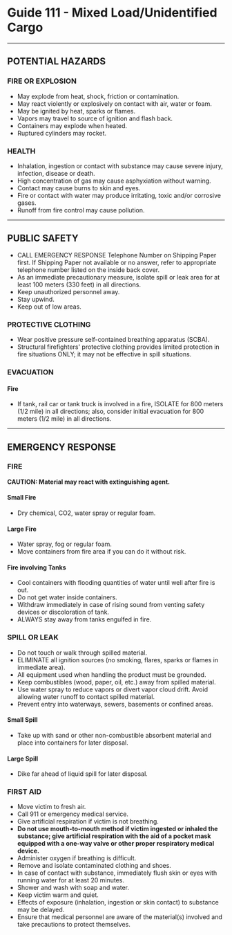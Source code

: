 # Guide 111  - Mixed Load/Unidentified Cargo
***
## **POTENTIAL HAZARDS**

### FIRE OR EXPLOSION
* May explode from heat, shock, friction or contamination. 
* May react violently or explosively on contact with air, water or foam. 
* May be ignited by heat, sparks or flames. 
* Vapors may travel to source of ignition and flash back. 
* Containers may explode when heated. 
* Ruptured cylinders may rocket.

### HEALTH
* Inhalation, ingestion or contact with substance may cause severe injury, infection, disease or death. 
* High concentration of gas may cause asphyxiation without warning. 
* Contact may cause burns to skin and eyes. 
* Fire or contact with water may produce irritating, toxic and/or corrosive gases.
* Runoff from fire control may cause pollution.

***
## **PUBLIC SAFETY**
* CALL EMERGENCY RESPONSE Telephone Number on Shipping Paper first. If Shipping Paper not available or no answer, refer to appropriate telephone number listed on the inside back cover.
* As an immediate precautionary measure, isolate spill or leak area for at least 100 meters (330 feet) in all directions.
* Keep unauthorized personnel away. 
* Stay upwind. 
* Keep out of low areas.

### PROTECTIVE CLOTHING
* Wear positive pressure self-contained breathing apparatus (SCBA). 
* Structural firefighters' protective clothing provides limited protection in fire situations ONLY; it may not be
effective in spill situations.

### EVACUATION

#### Fire
* If tank, rail car or tank truck is involved in a fire, ISOLATE for 800 meters (1/2 mile) in all directions; also, consider initial evacuation for 800 meters (1/2 mile) in all directions.

***
## **EMERGENCY RESPONSE**

### FIRE
**CAUTION: Material may react with extinguishing agent.**

#### Small Fire
* Dry chemical, CO2, water spray or regular foam.

#### Large Fire
* Water spray, fog or regular foam.
* Move containers from fire area if you can do it without risk.

#### Fire involving Tanks
* Cool containers with flooding quantities of water until well after fire is out.
* Do not get water inside containers.
* Withdraw immediately in case of rising sound from venting safety devices or discoloration of tank.
* ALWAYS stay away from tanks engulfed in fire.

### SPILL OR LEAK
* Do not touch or walk through spilled material. 
* ELIMINATE all ignition sources (no smoking, flares, sparks or flames in immediate area). 
* All equipment used when handling the product must be grounded. 
* Keep combustibles (wood, paper, oil, etc.) away from spilled material. 
* Use water spray to reduce vapors or divert vapor cloud drift. Avoid allowing water runoff to contact spilled
material. 
* Prevent entry into waterways, sewers, basements or confined areas.

#### Small Spill 
* Take up with sand or other non-combustible absorbent material and place into containers for later
disposal.

#### Large Spill
* Dike far ahead of liquid spill for later disposal.

### FIRST AID
* Move victim to fresh air. 
* Call 911 or emergency medical service. 
* Give artificial respiration if victim is not breathing. 
* **Do not use mouth-to-mouth method if victim ingested or inhaled the substance; give artificial
respiration with the aid of a pocket mask equipped with a one-way valve or other proper
respiratory medical device.**
* Administer oxygen if breathing is difficult. 
* Remove and isolate contaminated clothing and shoes. 
* In case of contact with substance, immediately flush skin or eyes with running water for at least 20
minutes. 
* Shower and wash with soap and water. 
* Keep victim warm and quiet. 
* Effects of exposure (inhalation, ingestion or skin contact) to substance may be delayed. 
* Ensure that medical personnel are aware of the material(s) involved and take precautions to protect
themselves.